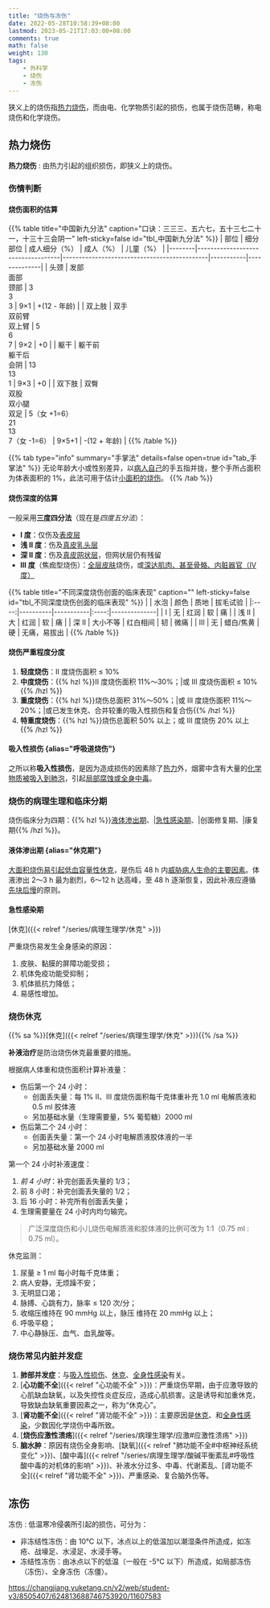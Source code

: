 ```yaml
---
title: "烧伤与冻伤"
date: 2022-05-28T10:58:39+08:00
lastmod: 2023-05-21T17:03:00+08:00
comments: true
math: false
weight: 130
tags:
    - 外科学
    - 烧伤
    - 冻伤
---
```


狭义上的烧伤指[热力烧伤](#热力烧伤)，而由电、化学物质引起的损伤，也属于烧伤范畴，称电烧伤和化学烧伤。

<!--more-->

## 热力烧伤

**热力烧伤**
: 由热力引起的组织损伤，即狭义上的烧伤。

### 伤情判断

#### 烧伤面积的估算

{{% table title="中国新九分法" caption="口诀：三三三、五六七，五十三七二十一，十三十三会阴一" left-sticky=false id="tbl_中国新九分法"  %}}
| 部位   | 细分部位                          | 成人细分（%）                               | 成人（%） | 儿童（%）    |
|--------|-----------------------------------|---------------------------------------------|-----------|--------------|
| 头颈   | 发部<br/>面部<br/>颈部            | 3<br/>3<br/>3                               | 9×1       | +(12 - 年龄) |
| 双上肢 | 双手<br/>双前臂<br/>双上臂        | 5<br/>6<br/>7                               | 9×2       | +0           |
| 躯干   | 躯干前<br/>躯干后<br/>会阴        | 13<br/>13<br/>1                             | 9×3       | +0           |
| 双下肢 | 双臀<br/>双股<br/>双小腿<br/>双足 | 5（女 +1=6）<br/>21<br/>13<br/>7（女 -1=6） | 9×5+1     | -(12 + 年龄) |
{{% /table %}}

{{% tab type="info" summary="手掌法" details=false open=true id="tab_手掌法" %}}
无论年龄大小或性别差异，以<ins>病人自己</ins>的手五指并拢，整个手所占面积为体表面积的 1%，此法可用于估计<ins>小面积的烧伤</ins>。
{{% /tab %}}

#### 烧伤深度的估算

一般采用**三度四分法**（现在是*四度五分法*）：

- **Ⅰ 度**：仅伤及<ins>表皮层</ins>
- **浅 Ⅱ 度**：伤及<ins>真皮乳头层</ins>
- **深 Ⅱ 度**：伤及<ins>真皮网状层</ins>，但网状层仍有残留
- **Ⅲ 度**（焦痂型烧伤）：<ins>全层皮肤</ins>烧伤，或<ins>深达肌肉、甚至骨骼、内脏器官（Ⅳ 度）</ins>

{{% table title="不同深度烧伤创面的临床表现" caption="" left-sticky=false id="tbl_不同深度烧伤创面的临床表现"  %}}
|      | 水泡     | 颜色      | 质地 | 拔毛试验     |
|:----:|----------|-----------|:----:|--------------|
|   Ⅰ  | 无       | 红润      |  软  | 痛           |
| 浅 Ⅱ | 大       | 红润      |  软  | 痛           |
| 深 Ⅱ | 大小不等 | 红白相间  |  韧  | 微痛         |
|   Ⅲ  | 无       | 蜡白/焦黄 |  硬  | 无痛，易拔出 |
{{% /table %}}

#### 烧伤严重程度分度

1. **轻度烧伤**：Ⅱ 度烧伤面积 ≤ 10%
2. **中度烧伤**：{{% hzl %}}Ⅱ 度烧伤面积 11%～30%；|或 Ⅲ 度烧伤面积 ≤ 10%{{% /hzl %}}
3. **重度烧伤**：{{% hzl %}}烧伤总面积 31%～50%；|或 Ⅲ 度烧伤面积 11%～20%；|或已发生休克、合并较重的吸入性损伤和复合伤{{% /hzl %}}
4. **特重度烧伤**：{{% hzl %}}烧伤总面积 50% 以上；或 Ⅲ 度烧伤 20% 以上{{% /hzl %}}

#### 吸入性损伤 {alias="呼吸道烧伤"}

之所以称**吸入性损伤**，是因为造成损伤的因素除了<ins>热力</ins>外，烟雾中含有大量的<ins>化学物质被吸入到肺泡</ins>，引起<ins>局部腐蚀或全身中毒</ins>。

### 烧伤的病理生理和临床分期

烧伤临床分为四期：{{% hzl %}}[液体渗出期](#液体渗出期)、|[急性感染期](#急性感染期)、|创面修复期、|康复期{{% /hzl %}}。

#### 液体渗出期 {alias="休克期"}

[大面积烧伤易引起低血容量性休克](#烧伤休克)，是伤后 48 h 内<ins>威胁病人生命的主要因素</ins>。体液渗出 2～3 h 最为剧烈，6～12 h 达高峰，至 48 h 逐渐恢复，因此补液应遵循<ins>先块后慢</ins>的原则。

#### 急性感染期

[休克]({{< relref "/series/病理生理学/休克" >}})

严重烧伤易发生全身感染的原因：

1. 皮肤、黏膜的屏障功能受损；
2. 机体免疫功能受抑制；
3. 机体抵抗力降低；
4. 易感性增加。

### 烧伤休克

{{% sa %}}[休克]({{< relref "/series/病理生理学/休克" >}}){{% /sa %}}

**补液治疗**是防治烧伤休克最重要的措施。

根据病人体重和烧伤面积计算补液量：

- 伤后第一个 24 小时：
    - 创面丢失量：每 1% Ⅱ、Ⅲ 度烧伤面积每千克体重补充 1.0 ml 电解质液和 0.5 ml 胶体液
    - 另加基础水量（生理需要量，5% 葡萄糖）2000 ml
- 伤后第二个 24 小时：
    - 创面丢失量：第一个 24 小时电解质液胶体液的一半
    - 另加基础水量 2000 ml

第一个 24 小时补液速度：

1. *前 4 小时*：补完创面丢失量的 1/3；
2. 前 8 小时：补完创面丢失量的 1/2；
3. 后 16 小时：补完所有创面丢失量；
4. 生理需要量在 24 小时内均匀输完。

> 广泛深度烧伤和小儿烧伤电解质液和胶体液的比例可改为 1:1（0.75 ml : 0.75 ml）。

休克监测：

1. 尿量 ≥ 1 ml 每小时每千克体重；
2. 病人安静，无烦躁不安；
3. 无明显口渴；
4. 脉搏、心跳有力，脉率 ≤ 120 次/分；
5. 收缩压维持在 90 mmHg 以上，脉压 维持在 20 mmHg 以上；
6. 呼吸平稳；
7. 中心静脉压、血气、血乳酸等。

### 烧伤常见内脏并发症

1. **肺部并发症**：与[吸入性损伤](#吸入性损伤)、[休克](#烧伤休克)、[全身性感染](#急性感染期)有关。
2. [**心功能不全**]({{< relref "心功能不全" >}})：严重烧伤早期，由于应激导致的心肌缺血缺氧，以及失控性炎症反应，造成心肌损害。这是诱导和加重休克，导致缺血缺氧重要因素之一，称为“休克心”。
3. [**肾功能不全**]({{< relref "肾功能不全" >}})：主要原因是[休克](#烧伤休克)、和[全身性感染](#急性感染期)，少数因化学烧伤中毒所致。
4. [**烧伤应激性溃疡**]({{< relref "/series/病理生理学/应激#应激性溃疡" >}})
5. **脑水肿**：原因有烧伤全身影响、[缺氧]({{< relref "肺功能不全#中枢神经系统变化" >}})、[酸中毒]({{< relref "/series/病理生理学/酸碱平衡紊乱#呼吸性酸中毒的对机体的影响" >}})、补液水分过多、中毒、代谢紊乱、[肾功能不全]({{< relref "肾功能不全" >}})、严重感染、复合脑外伤等。

## 冻伤

冻伤
: 低温寒冷侵袭所引起的损伤，可分为：

- 非冻结性冻伤：由 10℃ 以下，冰点以上的低温加以潮湿条件所造成，如冻疮、战壕足、水浸足、水浸手等。
- 冻结性冻伤：由冰点以下的低温（一般在 -5℃ 以下）所造成，如局部冻伤（冻伤）、全身冻伤（冻僵）。

https://changjiang.yuketang.cn/v2/web/student-v3/8505407/624813688746753920/11607583
